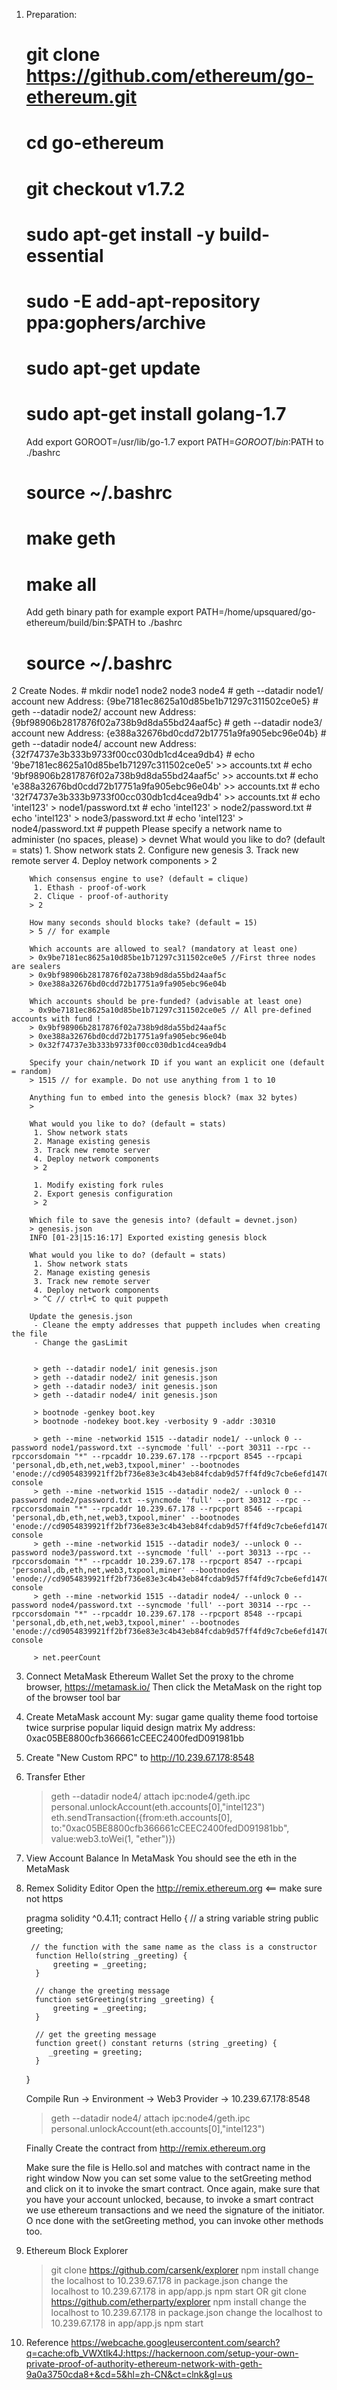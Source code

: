 1. Preparation:
	# git clone https://github.com/ethereum/go-ethereum.git
	# cd  go-ethereum
	# git checkout v1.7.2
	# sudo apt-get install -y build-essential
	# sudo -E add-apt-repository ppa:gophers/archive
	# sudo apt-get update
	# sudo apt-get install golang-1.7
	Add 
		export GOROOT=/usr/lib/go-1.7
		export PATH=$GOROOT/bin:$PATH
	to ./bashrc
	# source ~/.bashrc
	# make geth
	# make all

	Add geth binary path for example
		export PATH=/home/upsquared/go-ethereum/build/bin:$PATH
	to ./bashrc
	# source ~/.bashrc

2 Create Nodes.
	# mkdir node1 node2 node3 node4
	# geth --datadir node1/ account new
		Address: {9be7181ec8625a10d85be1b71297c311502ce0e5}
	# geth --datadir node2/ account new
		Address: {9bf98906b2817876f02a738b9d8da55bd24aaf5c}
	# geth --datadir node3/ account new
		Address: {e388a32676bd0cdd72b17751a9fa905ebc96e04b}
	# geth --datadir node4/ account new
		Address: {32f74737e3b333b9733f00cc030db1cd4cea9db4}
	# echo '9be7181ec8625a10d85be1b71297c311502ce0e5' >> accounts.txt
	# echo '9bf98906b2817876f02a738b9d8da55bd24aaf5c' >> accounts.txt
	# echo 'e388a32676bd0cdd72b17751a9fa905ebc96e04b' >> accounts.txt
	# echo '32f74737e3b333b9733f00cc030db1cd4cea9db4' >> accounts.txt
	# echo 'intel123' > node1/password.txt
	# echo 'intel123' > node2/password.txt
	# echo 'intel123' > node3/password.txt
	# echo 'intel123' > node4/password.txt
	# puppeth
		Please specify a network name to administer (no spaces, please)
		> devnet
		What would you like to do? (default = stats)
		1. Show network stats
		2. Configure new genesis
		3. Track new remote server
		4. Deploy network components
		> 2

		Which consensus engine to use? (default = clique)
		 1. Ethash - proof-of-work
		 2. Clique - proof-of-authority
		> 2

		How many seconds should blocks take? (default = 15)
		> 5 // for example

		Which accounts are allowed to seal? (mandatory at least one)
		> 0x9be7181ec8625a10d85be1b71297c311502ce0e5 //First three nodes are sealers
		> 0x9bf98906b2817876f02a738b9d8da55bd24aaf5c
		> 0xe388a32676bd0cdd72b17751a9fa905ebc96e04b

		Which accounts should be pre-funded? (advisable at least one)
		> 0x9be7181ec8625a10d85be1b71297c311502ce0e5 // All pre-defined accounts with fund !
		> 0x9bf98906b2817876f02a738b9d8da55bd24aaf5c
		> 0xe388a32676bd0cdd72b17751a9fa905ebc96e04b
		> 0x32f74737e3b333b9733f00cc030db1cd4cea9db4

		Specify your chain/network ID if you want an explicit one (default = random)
		> 1515 // for example. Do not use anything from 1 to 10

		Anything fun to embed into the genesis block? (max 32 bytes)
		>

		What would you like to do? (default = stats)
		 1. Show network stats
		 2. Manage existing genesis
		 3. Track new remote server
		 4. Deploy network components
		 > 2

		 1. Modify existing fork rules
		 2. Export genesis configuration
		 > 2

		Which file to save the genesis into? (default = devnet.json)
		> genesis.json
		INFO [01-23|15:16:17] Exported existing genesis block

		What would you like to do? (default = stats)
		 1. Show network stats
		 2. Manage existing genesis
		 3. Track new remote server
		 4. Deploy network components
		 > ^C // ctrl+C to quit puppeth

		Update the genesis.json
		 - Cleane the empty addresses that puppeth includes when creating the file
		 - Change the gasLimit


		 > geth --datadir node1/ init genesis.json
		 > geth --datadir node2/ init genesis.json
		 > geth --datadir node3/ init genesis.json
		 > geth --datadir node4/ init genesis.json

		 > bootnode -genkey boot.key
		 > bootnode -nodekey boot.key -verbosity 9 -addr :30310

		 > geth --mine -networkid 1515 --datadir node1/ --unlock 0 --password node1/password.txt --syncmode 'full' --port 30311 --rpc --rpccorsdomain "*" --rpcaddr 10.239.67.178 --rpcport 8545 --rpcapi 'personal,db,eth,net,web3,txpool,miner' --bootnodes 'enode://cd9054839921ff2bf736e83e3c4b43eb84fcdab9d57ff4fd9c7cbe6efd1470702396f7a083a590ed9bff2429d5e4a1843541de0d7b54e90f98d72b8133d3e1a7@10.239.67.178:30310' console
		 > geth --mine -networkid 1515 --datadir node2/ --unlock 0 --password node2/password.txt --syncmode 'full' --port 30312 --rpc --rpccorsdomain "*" --rpcaddr 10.239.67.178 --rpcport 8546 --rpcapi 'personal,db,eth,net,web3,txpool,miner' --bootnodes 'enode://cd9054839921ff2bf736e83e3c4b43eb84fcdab9d57ff4fd9c7cbe6efd1470702396f7a083a590ed9bff2429d5e4a1843541de0d7b54e90f98d72b8133d3e1a7@10.239.67.178:30310' console
		 > geth --mine -networkid 1515 --datadir node3/ --unlock 0 --password node3/password.txt --syncmode 'full' --port 30313 --rpc --rpccorsdomain "*" --rpcaddr 10.239.67.178 --rpcport 8547 --rpcapi 'personal,db,eth,net,web3,txpool,miner' --bootnodes 'enode://cd9054839921ff2bf736e83e3c4b43eb84fcdab9d57ff4fd9c7cbe6efd1470702396f7a083a590ed9bff2429d5e4a1843541de0d7b54e90f98d72b8133d3e1a7@10.239.67.178:30310' console
		 > geth --mine -networkid 1515 --datadir node4/ --unlock 0 --password node4/password.txt --syncmode 'full' --port 30314 --rpc --rpccorsdomain "*" --rpcaddr 10.239.67.178 --rpcport 8548 --rpcapi 'personal,db,eth,net,web3,txpool,miner' --bootnodes 'enode://cd9054839921ff2bf736e83e3c4b43eb84fcdab9d57ff4fd9c7cbe6efd1470702396f7a083a590ed9bff2429d5e4a1843541de0d7b54e90f98d72b8133d3e1a7@10.239.67.178:30310' console

		 > net.peerCount

3. Connect MetaMask Ethereum Wallet
	Set the proxy to the chrome browser, https://metamask.io/
	Then click the MetaMask on the right top of the browser tool bar

4. Create MetaMask account
	My: sugar game quality theme food tortoise twice surprise popular liquid design matrix
	My address: 0xac05BE8800cfb366661cCEEC2400fedD091981bb

5. Create "New Custom RPC" to http://10.239.67.178:8548

6. Transfer Ether
	> geth --datadir node4/ attach ipc:node4/geth.ipc
	> personal.unlockAccount(eth.accounts[0],"intel123")
	> eth.sendTransaction({from:eth.accounts[0], to:"0xac05BE8800cfb366661cCEEC2400fedD091981bb", value:web3.toWei(1, "ether")})

7. View Account Balance In MetaMask
	You should see the eth in the MetaMask

8. Remex Solidity Editor
	Open the http://remix.ethereum.org  <== make sure not https

	pragma solidity ^0.4.11;
	contract Hello  {
		  // a string variable
		  string public greeting;

		// the function with the same name as the class is a constructor
		 function Hello(string _greeting) {
			 greeting = _greeting;
		 }
	 
		 // change the greeting message
		 function setGreeting(string _greeting) {
			 greeting = _greeting;
		 }
	 
		 // get the greeting message
		 function greet() constant returns (string _greeting) {
			_greeting = greeting;
		 }
	 }

	Compile
	Run -> Environment -> Web3 Provider -> 10.239.67.178:8548 

	> geth --datadir node4/ attach ipc:node4/geth.ipc
	> personal.unlockAccount(eth.accounts[0],"intel123")

	Finally Create the contract from http://remix.ethereum.org

	Make sure the file is Hello.sol and matches with contract name in the right window
	Now you can set some value to the setGreeting method
	and click on it to invoke the smart contract. Once again, 
	make sure that you have your account unlocked, because, 
	to invoke a smart contract we use ethereum transactions and we need the signature of the initiator. O
	nce done with the setGreeting method, you can invoke other methods too.

9. Ethereum Block Explorer
	> git clone https://github.com/carsenk/explorer
	> npm install
	change the localhost to 10.239.67.178 in package.json 
	change the localhost to 10.239.67.178 in app/app.js
	> npm start
	OR
	> git clone https://github.com/etherparty/explorer
	> npm install
	change the localhost to 10.239.67.178 in package.json 
	change the localhost to 10.239.67.178 in app/app.js
	> npm start

10. Reference
	https://webcache.googleusercontent.com/search?q=cache:ofb_VWXtlk4J:https://hackernoon.com/setup-your-own-private-proof-of-authority-ethereum-network-with-geth-9a0a3750cda8+&cd=5&hl=zh-CN&ct=clnk&gl=us
